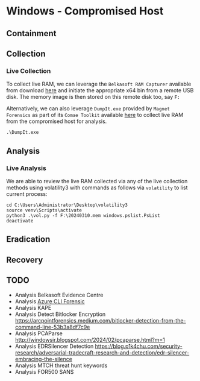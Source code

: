 # Windows - Compromised Host

## Containment

## Collection

### Live Collection

To collect live RAM, we can leverage the `Belkasoft RAM Capturer` available from download [here](https://belkasoft.com/ram-capturer) and initiate the appropriate x64 bin from a remote USB disk. The memory image is then stored on this remote disk too, say `F:`

Alternatively, we can also leverage `DumpIt.exe` provided by `Magnet Forensics` as part of its `Comae Toolkit` available [here](https://www.magnetforensics.com/resources/magnet-dumpit-for-windows/) to collect live RAM from the compromised host for analysis.
```
.\DumpIt.exe
```

## Analysis

### Live Analysis

We are able to review the live RAM collected via any of the live collection methods using volatility3 with commands as follows via `volatility` to list current process:
```
cd C:\Users\Administrator\Desktop\volatility3
source venv\Scripts\activate
python3 .\vol.py -f F:\20240310.mem windows.pslist.PsList
deactivate
```

## Eradication

## Recovery

## TODO
- Analysis Belkasoft Evidence Centre
- Analysis [Azure CLI Forensic](https://www.inversecos.com/2023/03/azure-command-line-forensics-host-based.html?m=1)
- Analysis KAPE
- Analysis Detect Bitlocker Encryption https://arcpointforensics.medium.com/bitlocker-detection-from-the-command-line-53b3a8df7c9e 
- Analysis PCAParse http://windowsir.blogspot.com/2024/02/pcaparse.html?m=1
- Analysis EDRSilencer Detection https://blog.p1k4chu.com/security-research/adversarial-tradecraft-research-and-detection/edr-silencer-embracing-the-silence
- Analysis MTCH threat hunt keywords
- Analysis FOR500 SANS
